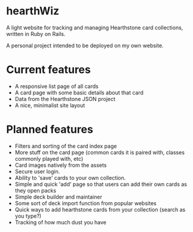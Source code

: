 # hearthWiz

A light website for tracking and managing Hearthstone card collections, written in Ruby on Rails.

A personal project intended to be deployed on my own website.

# Current features
- A responsive list page of all cards
- A card page with some basic details about that card
- Data from the Hearthstone JSON project
- A nice, minimalist site layout

# Planned features
- Filters and sorting of the card index page
- More stuff on the card page (common cards it is paired with, classes commonly played with, etc)
- Card images natively from the assets
- Secure user login.
- Ability to 'save' cards to your own collection.
- Simple and quick 'add' page so that users can add their own cards as they open packs
- Simple deck builder and maintainer
- Some sort of deck import function from popular websites
- Quick ways to add hearthstone cards from your collection (search as you type?)
- Tracking of how much dust you have